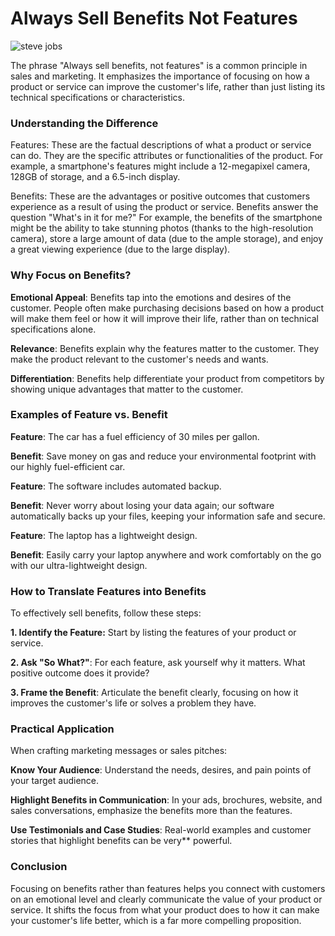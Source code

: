 
# Always Sell Benefits Not Features

![steve jobs](/images/steve.png)

The phrase "Always sell benefits, not features" is a common principle in sales and marketing. It emphasizes the importance of focusing on how a product or service can improve the customer's life, rather than just listing its technical specifications or characteristics. 


### Understanding the Difference
Features: These are the factual descriptions of what a product or service can do. They are the specific attributes or functionalities of the product. For example, a smartphone's features might include a 12-megapixel camera, 128GB of storage, and a 6.5-inch display.

Benefits: These are the advantages or positive outcomes that customers experience as a result of using the product or service. Benefits answer the question "What's in it for me?" For example, the benefits of the smartphone might be the ability to take stunning photos (thanks to the high-resolution camera), store a large amount of data (due to the ample storage), and enjoy a great viewing experience (due to the large display).


### Why Focus on Benefits?
**Emotional Appeal**: Benefits tap into the emotions and desires of the customer. People often make purchasing decisions based on how a product will make them feel or how it will improve their life, rather than on technical specifications alone.

**Relevance**: Benefits explain why the features matter to the customer. They make the product relevant to the customer's needs and wants.

**Differentiation**: Benefits help differentiate your product from competitors by showing unique advantages that matter to the customer.


### Examples of Feature vs. Benefit
**Feature**: The car has a fuel efficiency of 30 miles per gallon.

**Benefit**: Save money on gas and reduce your environmental footprint with our highly fuel-efficient car.

**Feature**: The software includes automated backup.

**Benefit**: Never worry about losing your data again; our software automatically backs up your files, keeping your information safe and secure.

**Feature**: The laptop has a lightweight design.

**Benefit**: Easily carry your laptop anywhere and work comfortably on the go with our ultra-lightweight design.


### How to Translate Features into Benefits
To effectively sell benefits, follow these steps:

**1. Identify the Feature:** Start by listing the features of your product or service.

**2. Ask "So What?"**: For each feature, ask yourself why it matters. What positive outcome does it provide?

**3. Frame the Benefit**: Articulate the benefit clearly, focusing on how it improves the customer's life or solves a problem they have.


### Practical Application
When crafting marketing messages or sales pitches:

**Know Your Audience**: Understand the needs, desires, and pain points of your target audience.

**Highlight Benefits in Communication**: In your ads, brochures, website, and sales conversations, emphasize the benefits more than the features.

**Use Testimonials and Case Studies**: Real-world examples and customer stories that highlight benefits can be very** powerful.


### Conclusion
Focusing on benefits rather than features helps you connect with customers on an emotional level and clearly communicate the value of your product or service. It shifts the focus from what your product does to how it can make your customer's life better, which is a far more compelling proposition.